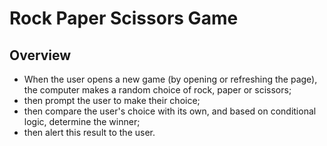 # Rock Paper Scissors Game

## Overview
- When the user opens a new game (by opening or refreshing the page), the computer makes a random choice of rock, paper or scissors; 
- then prompt the user to make their choice; 
- then compare the user's choice with its own, and based on conditional logic, determine the winner; 
- then alert this result to the user.